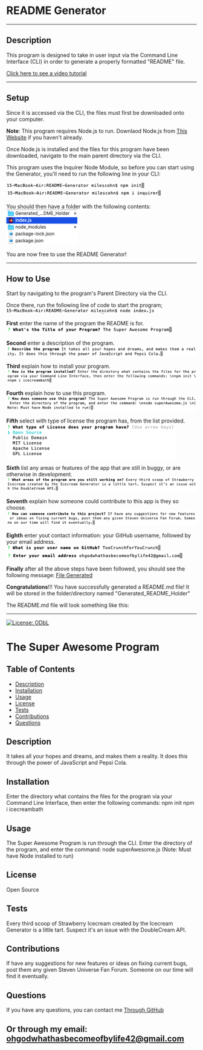 # README Generator

***

## Description
This program is designed to take in user input via the Command Line Interface (CLI) in order to generate a properly formatted "README" file.

[Click here to see a video tutorial](https://youtu.be/C3lQWJFi8cg)

***

## Setup
Since it is accessed via the CLI, the files must first be downloaded onto your computer.

**Note**: This program requires Node.js to run. Downlaod Node.js from [This Website](https://nodejs.org/en/) if you haven't already.

Once Node.js is installed and the files for this program have been downloaded, navigate to the main parent directory via the CLI.

This program uses the Inquirer Node Module, so before you can start using the Generator, you'll need to run the following line in your CLI:

![npm init](./Screenshots/1npminit.png)
![npm i inquirer](./Screenshots/2npmiinquirer.png)

You should then have a folder with the following contents:
![Files](./Screenshots/0files.png)

You are now free to use the README Generator!

***

## How to Use
Start by navigating to the program's Parent Directory via the CLI.

Once there, run the following line of code to start the program;
![node index.js](./Screenshots/3nodeindexjs.png)

**First** enter the name of the program the README is for.
![program name](./Screenshots/4programname.png)

**Second** enter a description of the program.
![description](./Screenshots/5programdescription.png)

**Third** explain how to install your program.
![Installation Instructions](./Screenshots/6installationinstructions.png)

**Fourth** explain how to use this program.
![Usage](./Screenshots/7usage.png)

**Fifth** select with type of license the program has, from the list provided.
![License](./Screenshots/8liscensetype.png)

**Sixth** list any areas or features of the app that are still in buggy, or are otherwise in development.
![Tests](./Screenshots/9test.png)

**Seventh** explain how someone could contribute to this app is they so choose.
![Contributions](./Screenshots/10contribution.png)

**Eighth** enter yout contact information: your GitHub username, followed by your email address.
![GitHub](./Screenshots/11github.png)
![email](./Screenshots/12email.png)

**Finally** after all the above steps have been followed, you should see the following message:
[File Generated](./Screenshots/13success.png)

**Congratulations**!!! You have successfully generated a README.md file! It will be stored in the folder/directory named "Generated_README_Holder"

The README.md file will look something like this:

***

[![License: ODbL](https://img.shields.io/badge/License-ODbL-brightgreen.svg)](https://opendatacommons.org/licenses/odbl/)
# The Super Awesome Program

## Table of Contents 
- [Description](#description) 
- [Installation](#installation) 
- [Usage](#usage) 
- [License](#license) 
- [Tests](#tests) 
- [Contributions](#contributions) 
- [Questions](#questions)



## Description 
It takes all your hopes and dreams, and makes them a reality. It does this through the power of JavaScript and Pepsi Cola.

## Installation 
Enter the directory what contains the files for the program via your Command Line Interface, then enter the following commands: 
npm init 
npm i icecreambath

## Usage 
The Super Awesome Program is run through the CLI. Enter the directory of the program, and enter the command: 
node superAwesome.js 
(Note: Must have Node installed to run)

## License 
Open Source

## Tests 
Every third scoop of Strawberry Icecream created by the Icecream Generator is a little tart. Suspect it's an issue with the DoubleCream API.

## Contributions 
If have any suggestions for new features or ideas on fixing current bugs, post them any given Steven Universe Fan Forum. Someone on our time will find it eventually.

## Questions 
If you have any questions, you can contact me [Through GitHub](https://github.com/TooCrunchForYouCrunch)
## Or through my email: ohgodwhathasbecomeofbylife42@gmail.com